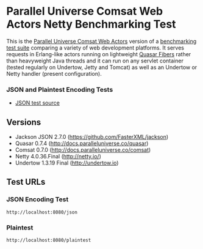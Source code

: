 # Parallel Universe Comsat Web Actors Netty Benchmarking Test

This is the [Parallel Universe Comsat Web Actors](http://docs.paralleluniverse.co/comsat/#servlets) version of a [benchmarking test suite](../) comparing a variety of web development platforms. It serves requests in Erlang-like actors running on lightweight [Quasar Fibers](http://docs.paralleluniverse.co/quasar/#fibers) rather than heavyweight Java threads and it can run on any servlet container (tested regularly on Undertow, Jetty and Tomcat) as well as an Undertow or Netty handler (present configuration).

### JSON and Plaintest Encoding Tests

* [JSON test source](src/main/java/hello/HelloWebActor.java)

## Versions

* Jackson JSON 2.7.0 (https://github.com/FasterXML/jackson)
* Quasar 0.7.4 (http://docs.paralleluniverse.co/quasar)
* Comsat 0.7.0 (http://docs.paralleluniverse.co/comsat)
* Netty 4.0.36.Final (http://netty.io/)
* Undertow 1.3.19 Final (http://undertow.io)

## Test URLs

### JSON Encoding Test

    http://localhost:8080/json

### Plaintest

    http://localhost:8080/plaintest
